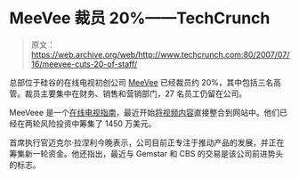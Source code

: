 # MeeVee 裁员 20%——TechCrunch

> 原文：<https://web.archive.org/web/http://www.techcrunch.com:80/2007/07/16/meevee-cuts-20-of-staff/>

总部位于硅谷的在线电视初创公司 [MeeVee](https://web.archive.org/web/20211207021015/http://www.crunchbase.com/company/meevee) 已经裁员约 20%，其中包括三名高管。裁员主要集中在财务、销售和营销部门，27 名员工仍留在公司。

MeeVeee 是一个[在线电视指南](https://web.archive.org/web/20211207021015/http://www.beta.techcrunch.com/2006/07/30/overview-the-end-of-paper-tv-guides/)，最近开始[将视频内容](https://web.archive.org/web/20211207021015/http://www.beta.techcrunch.com/2007/02/15/meevee-integrates-online-video-with-tv-listings/)直接整合到网站中。他们已经在两轮风险投资中筹集了 1450 万美元。

首席执行官迈克尔·拉涅利今晚表示，公司目前正专注于推动产品的发展，并正在筹集新一轮资金。他还指出，最近与 Gemstar 和 CBS 的交易是该公司前进势头的标志。